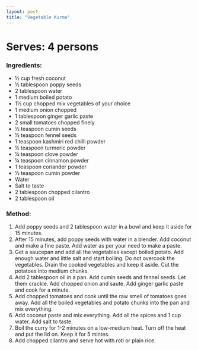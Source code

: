 ```yaml
---
layout: post
title: "Vegetable Kurma"
---
```




# Serves: 4 persons

### Ingredients: 
* ½ cup fresh coconut
* ½ tablespoon poppy seeds
* 2 tablespoon water
* 1 medium boiled potato
* 1½ cup chopped mix vegetables of your choice
* 1 medium onion chopped 
* 1 tablespoon ginger garlic paste
* 2 small tomatoes chopped finely
* ½ teaspoon cumin seeds
* ½ teaspoon fennel seeds
* 1 teaspoon kashmiri red chilli powder
* ¼ teaspoon turmeric powder
* ¼ teaspoon clove powder
* ¼ teaspoon cinnamon powder
* 1 teaspoon coriander powder
* ½ teaspoon cumin powder
* Water
* Salt to taste
* 2 tablespoon chopped cilantro
* 2 tablespoon oil 

### Method: 
1. Add poppy seeds and 2 tablespoon water in a bowl and keep it aside for 15 minutes. 
2. After 15 minutes, add poppy seeds with water in a blender. Add coconut and make a fine paste. Add water as per your need to make a paste. 
3. Get a saucepan and add all the vegetables except boiled potato. Add enough water and little salt and start boiling. Do not overcook the vegetables. Drain the cooked vegetables and keep it aside. Cut the potatoes into medium chunks.
4. Add 2 tablespoon oil in a pan. Add cumin seeds and fennel seeds. Let them crackle. Add chopped onion and saute. Add ginger garlic paste and cook for a minute.
5. Add chopped tomatoes and cook until the raw smell of tomatoes goes away. Add all the boiled vegetables and potato chunks into the pan and mix everything. 
5. Add coconut paste and mix everything. Add all the spices and 1 cup water. Add salt to taste. 
6. Boil the curry for 1-2 minutes on a low-medium heat. Turn off the heat and put the lid on. Keep it for 5 mintes. 
7. Add chopped cilantro and serve hot with roti or plain rice.